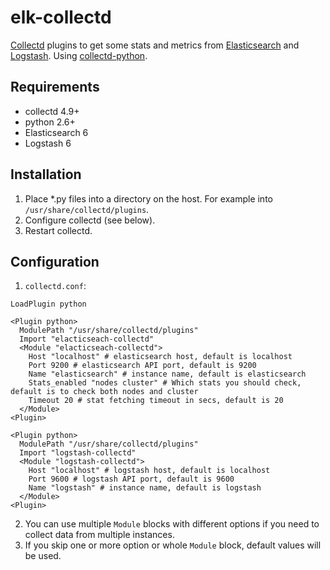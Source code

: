 # elk-collectd
[Collectd](https://collectd.org) plugins to get some stats and metrics from [Elasticsearch](https://www.elastic.co/products/elasticsearch) and [Logstash](https://www.elastic.co/products/logstash). Using [collectd-python](https://collectd.org/documentation/manpages/collectd-python.5.shtml).

## Requirements
 * collectd 4.9+
 * python 2.6+
 * Elasticsearch 6
 * Logstash 6
 
## Installation
1. Place *.py files into a directory on the host. For example into `/usr/share/collectd/plugins`.
2. Configure collectd (see below).
3. Restart collectd.

## Configuration
1. `collectd.conf`:
```
LoadPlugin python

<Plugin python>
  ModulePath "/usr/share/collectd/plugins"
  Import "elacticseach-collectd"
  <Module "elacticseach-collectd">
    Host "localhost" # elasticsearch host, default is localhost
    Port 9200 # elasticsearch API port, default is 9200
    Name "elasticsearch" # instance name, default is elasticsearch
    Stats_enabled "nodes cluster" # Which stats you should check, default is to check both nodes and cluster
    Timeout 20 # stat fetching timeout in secs, default is 20
  </Module>
<Plugin>

<Plugin python>
  ModulePath "/usr/share/collectd/plugins"
  Import "logstash-collectd"
  <Module "logstash-collectd">
    Host "localhost" # logstash host, default is localhost
    Port 9600 # logstash API port, default is 9600
    Name "logstash" # instance name, default is logstash
  </Module>
<Plugin>
```
2. You can use multiple `Module` blocks with different options if you need to collect data from multiple instances.
3. If you skip one or more option or whole `Module` block, default values will be used.
